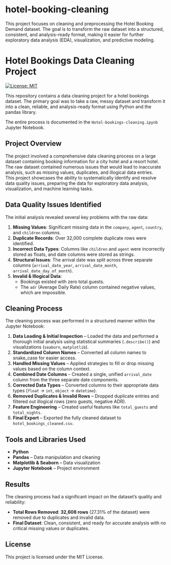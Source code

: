 # hotel-booking-cleaning
This project focuses on cleaning and preprocessing the Hotel Booking Demand dataset. The goal is to transform the raw dataset into a structured, consistent, and analysis-ready format, making it easier for further exploratory data analysis (EDA), visualization, and predictive modeling.

# Hotel Bookings Data Cleaning Project <br>

[![License: MIT](https://img.shields.io/badge/License-MIT-yellow.svg)](https://opensource.org/licenses/MIT) <br>

This repository contains a data cleaning project for a hotel bookings dataset. The primary goal was to take a raw, messy dataset and transform it into a clean, reliable, and analysis-ready format using Python and the pandas library. <br>

The entire process is documented in the `Hotel-bookings-cleaning.ipynb` Jupyter Notebook. <br>

##  Project Overview <br>
The project involved a comprehensive data cleaning process on a large dataset containing booking information for a city hotel and a resort hotel. The raw dataset contained numerous issues that would lead to inaccurate analysis, such as missing values, duplicates, and illogical data entries. <br>
This project showcases the ability to systematically identify and resolve data quality issues, preparing the data for exploratory data analysis, visualization, and machine learning tasks. <br>

##  Data Quality Issues Identified <br>
The initial analysis revealed several key problems with the raw data: <br>

1. **Missing Values**: Significant missing data in the `company`, `agent`, `country`, and `children` columns. <br>
2. **Duplicate Records**: Over 32,000 complete duplicate rows were identified. <br>
3. **Incorrect Data Types**: Columns like `children` and `agent` were incorrectly stored as floats, and date columns were stored as strings. <br>
4. **Structural Issues**: The arrival date was split across three separate columns (`arrival_date_year`, `arrival_date_month`, `arrival_date_day_of_month`). <br>
5. **Invalid & Illogical Data**: <br>
   - Bookings existed with zero total guests. <br>
   - The `adr` (Average Daily Rate) column contained negative values, which are impossible. <br>

## Cleaning Process <br>
The cleaning process was performed in a structured manner within the Jupyter Notebook: <br>

1. **Data Loading & Initial Inspection** – Loaded the data and performed a thorough initial analysis using statistical summaries (`.describe()`) and visualizations (`seaborn`, `matplotlib`). <br>
2. **Standardized Column Names** – Converted all column names to snake_case for easier access. <br>
3. **Handled Missing Values** – Applied strategies to fill or drop missing values based on the column context. <br>
4. **Combined Date Columns** – Created a single, unified `arrival_date` column from the three separate date components. <br>
5. **Corrected Data Types** – Converted columns to their appropriate data types (`float` → `int`, `object` → `datetime`). <br>
6. **Removed Duplicates & Invalid Rows** – Dropped duplicate entries and filtered out illogical rows (zero guests, negative ADR). <br>
7. **Feature Engineering** – Created useful features like `total_guests` and `total_nights`. <br>
8. **Final Export** – Exported the fully cleaned dataset to `hotel_bookings_cleaned.csv`. <br>

## Tools and Libraries Used <br>
- **Python** <br>
- **Pandas** – Data manipulation and cleaning <br>
- **Matplotlib & Seaborn** – Data visualization <br>
- **Jupyter Notebook** – Project environment <br>

## Results <br>
The cleaning process had a significant impact on the dataset’s quality and reliability: <br>

- **Total Rows Removed**: **32,608 rows** (27.31% of the dataset) were removed due to duplicates and invalid data. <br>
- **Final Dataset**: Clean, consistent, and ready for accurate analysis with no critical missing values or duplicates. <br>

## License <br>
This project is licensed under the MIT License. <br>
